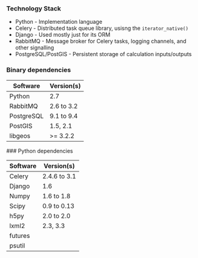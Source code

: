 ### Technology Stack

* Python - Implementation language
* Celery - Distributed task queue library, usisng the `iterator_native()`
* Django - Used mostly just for its ORM
* RabbitMQ - Message broker for Celery tasks, logging channels, and other signalling
* PostgreSQL/PostGIS - Persistent storage of calculation inputs/outputs

### Binary dependencies

Software  | Version(s)
--------- | ----------
Python | 2.7
RabbitMQ | 2.6 to 3.2
PostgreSQL | 9.1 to 9.4
PostGIS | 1.5, 2.1
libgeos | >= 3.2.2


### Python dependencies

Software  | Version(s)
--------- | -----------
Celery | 2.4.6 to 3.1
Django | 1.6
Numpy | 1.6 to 1.8
Scipy | 0.9 to 0.13
h5py | 2.0 to 2.0
lxml2 | 2.3, 3.3
futures |
psutil |
